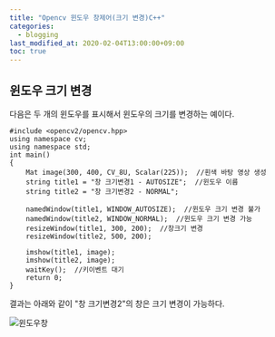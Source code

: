 ```yaml
---
title: "Opencv 윈도우 창제어(크기 변경)C++"
categories: 
  - blogging
last_modified_at: 2020-02-04T13:00:00+09:00
toc: true
---
```

## **윈도우 크기 변경**  
다음은 두 개의 윈도우를 표시해서 윈도우의 크기를 변경하는 예이다.  
```  
#include <opencv2/opencv.hpp>
using namespace cv;
using namespace std;
int main()
{
	Mat image(300, 400, CV_8U, Scalar(225));  //흰색 바탕 영상 생성
	string title1 = "창 크기변경1 - AUTOSIZE";  //윈도우 이름
	string title2 = "창 크기변경2 - NORMAL";

	namedWindow(title1, WINDOW_AUTOSIZE);  //윈도우 크기 변경 불가
	namedWindow(title2, WINDOW_NORMAL);  //윈도우 크기 변경 가능 
	resizeWindow(title1, 300, 200);  //창크기 변경
	resizeWindow(title2, 500, 200);

	imshow(title1, image);
	imshow(title2, image);
	waitKey();  //키이벤트 대기
	return 0;
}

```  
결과는 아래와 같이 "창 크기변경2"의 창은 크기 변경이 가능하다.  

![윈도우창](https://user-images.githubusercontent.com/59803206/73626716-49c1eb80-468d-11ea-8659-1f2a7e85a7be.PNG)

